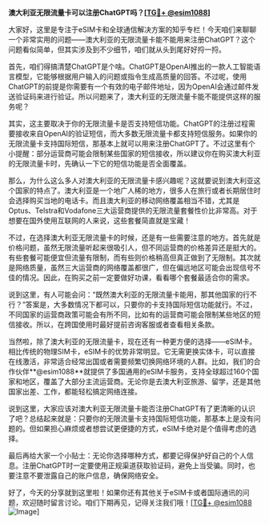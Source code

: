 **澳大利亚无限流量卡可以注册ChatGPT吗？[[TG💪+ @esim1088](https://t.me/s/esim1088)]**

大家好，这里是专注于eSIM卡和全球通信解决方案的知乎专栏！今天咱们来聊聊一个非常实用的问题——澳大利亚的无限流量卡能不能用来注册ChatGPT？这个问题看似简单，但其实涉及到不少细节，咱们就从头到尾好好捋一捋。

首先，咱们得搞清楚ChatGPT是个啥。ChatGPT是OpenAI推出的一款人工智能语言模型，它能够根据用户输入的问题或指令生成高质量的回答。不过呢，使用ChatGPT的前提是你需要有一个有效的电子邮件地址，因为OpenAI会通过邮件发送验证码来进行验证。所以问题来了，澳大利亚的无限流量卡能不能提供这样的服务呢？

其实，这主要取决于你的无限流量卡是否支持短信功能。ChatGPT的注册过程需要接收来自OpenAI的验证短信，而大多数无限流量卡都支持短信服务。如果你的无限流量卡支持国际短信，那基本上就可以用来注册ChatGPT了。不过这里有个小提醒：部分运营商可能会限制某些国家的短信接收，所以建议你在购买澳大利亚的无限流量卡时，先确认一下它的短信功能是否全面覆盖。

那么，为什么这么多人对澳大利亚的无限流量卡感兴趣呢？这就要说到澳大利亚这个国家的特点了。澳大利亚是一个地广人稀的地方，很多人在旅行或者长期居住时会选择购买当地的电话卡。而且澳大利亚的移动网络覆盖相当不错，尤其是Optus、Telstra和Vodafone三大运营商提供的无限流量套餐性价比非常高。对于想要在国外使用互联网的人来说，这些套餐简直就是宝藏！

不过，在选择澳大利亚无限流量卡的时候，还是有一些需要注意的地方。首先就是价格问题，虽然无限流量听起来很吸引人，但不同运营商的价格差异还是挺大的。有些套餐可能便宜但流量有限制，而有些则价格稍高但真正做到了无限制。其次就是网络质量，虽然三大运营商的网络覆盖都很广，但在偏远地区可能会出现信号不佳的情况。因此，在购买之前一定要做好功课，看看哪个套餐最适合你的需求。

说到这里，有人可能会问：“既然澳大利亚的无限流量卡能用，那其他国家的行不行？”答案是，大多数情况下都可以，只要你的卡支持国际短信功能就行。不过，不同国家的运营商政策可能会有所不同，比如有的运营商可能会限制某些地区的短信接收。所以，在跨国使用时最好提前咨询客服或者查看相关条款。

当然啦，除了澳大利亚的无限流量卡，现在还有一种更方便的选择——eSIM卡。相比传统的物理SIM卡，eSIM卡的优势非常明显。它无需更换实体卡，可以直接在线激活，非常适合经常出国或者需要频繁切换网络环境的人群。比如，我们的合作伙伴**@esim1088**就提供了多国通用的eSIM卡服务，支持全球超过160个国家和地区，覆盖了大部分主流运营商。无论你是去澳大利亚旅游、留学，还是其他国家出差、工作，都能轻松搞定网络连接。

说到这里，大家应该对澳大利亚无限流量卡能否注册ChatGPT有了更清晰的认识了吧？总结起来就是：只要你的无限流量卡支持国际短信功能，那基本上是没有问题的。但如果担心麻烦或者想尝试更便捷的方式，eSIM卡绝对是个值得考虑的选择。

最后再给大家一个小贴士：无论你选择哪种方式，都要记得保护好自己的个人信息。注册ChatGPT时一定要使用正规渠道获取验证码，避免上当受骗。同时，也要注意不要泄露自己的账户信息，确保网络安全。

好了，今天的分享就到这里啦！如果你还有其他关于eSIM卡或者国际通讯的问题，欢迎随时留言讨论。咱们下期再见，记得关注我们哦！[[TG💪+ @esim1088](https://t.me/s/esim1088) ![Image](https://i.postimg.cc/4NQfJmqS/Snipaste-2025-05-13-00-14-12.png)]